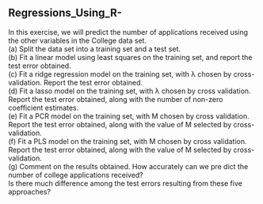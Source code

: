 ## Regressions_Using_R-

In this exercise, we will predict the number of applications received using the other variables in the College
data set. <br />
(a) Split the data set into a training set and a test set.<br />
(b) Fit a linear model using least squares on the training set, and report the test error obtained.<br />
(c) Fit a ridge regression model on the training set, with λ chosen by cross-validation. Report the test error obtained.<br />
(d) Fit a lasso model on the training set, with λ chosen by cross validation. Report the test error obtained, along with the number of non-zero coefficient
estimates. <br />
(e) Fit a PCR model on the training set, with M chosen by cross validation. Report the test error obtained, along with the value of M selected by cross-validation.<br />
(f) Fit a PLS model on the training set, with M chosen by cross validation. Report the test error obtained, along with the value of M selected by cross-validation.<br />
(g) Comment on the results obtained. How accurately can we pre dict the number of college applications received? <br /> Is there much difference among the test errors resulting from these five approaches?
